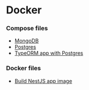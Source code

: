 # Docker

### Compose files

- [MongoDB](./mongo)
- [Postgres](./postgres)
- [TypeORM app with Postgres](./typeorm-app-postgres)

### Docker files

- [Build NestJS app image](./build-nestjs-app.dockerfile)
